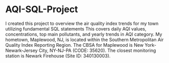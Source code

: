 # AQI-SQL-Project

I created this project to overview the air quality index trends for my town utilizing fundamental SQL statements This covers daily AQI values, concentrations, top main pollutants, and yearly trends in AQI category. My hometown, Maplewood, NJ,  is located within the  Southern Metropolitan Air Quality Index Reporting Region. The CBSA for Maplewood is New York-Newark-Jersey City, NY-NJ-PA (CODE: 35620). The closest monitoring station is Newark Firehouse (Site ID: 340130003). 


